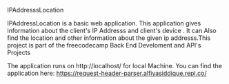 IPAddresssLocation

IPAddressLocation is a basic web application. This application gives information about the client's IP Addresss and client's device . It can Also find the location and other information about the given ip addresss.This project is part of the freecodecamp Back End Develoment and API's Projects

The application runs on http://localhost/ for local Machine.
You can find the application here: https://request-header-parser.alfiyasiddique.repl.co/
